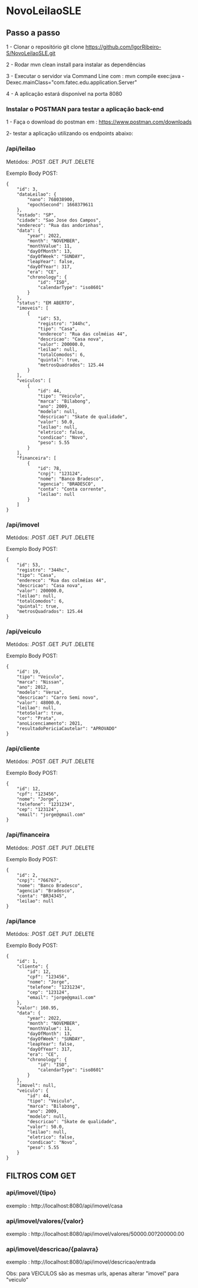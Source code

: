 # NovoLeilaoSLE 

<h2> Passo a passo </h2>

1 - Clonar o repositório git clone https://github.com/IgorRibeiro-S/NovoLeilaoSLE.git

2 - Rodar mvn clean install para instalar as dependências

3 - Executar o servidor via Command Line com : mvn compile exec:java -Dexec.mainClass="com.fatec.edu.application.Server"

4 - A aplicação estará disponível na porta 8080

<h3> Instalar o POSTMAN para testar a aplicação back-end </h3>

1 - Faça o download do postman em : https://www.postman.com/downloads

2- testar a aplicação utilizando os endpoints abaixo: 

<h3> /api/leilao </h3>

Metódos: 
.POST
.GET
.PUT
.DELETE

Exemplo Body POST:

    {
        "id": 3,
        "dataLeilao": {
            "nano": 768038900,
            "epochSecond": 1668379611
        },
        "estado": "SP",
        "cidade": "Sao Jose dos Campos",
        "endereco": "Rua das andorinhas",
        "data": {
            "year": 2022,
            "month": "NOVEMBER",
            "monthValue": 11,
            "dayOfMonth": 13,
            "dayOfWeek": "SUNDAY",
            "leapYear": false,
            "dayOfYear": 317,
            "era": "CE",
            "chronology": {
                "id": "ISO",
                "calendarType": "iso8601"
            }
        },
        "status": "EM ABERTO",
        "imoveis": [
            {
                "id": 53,
                "registro": "344hc",
                "tipo": "Casa",
                "endereco": "Rua das colméias 44",
                "descricao": "Casa nova",
                "valor": 200000.0,
                "leilao": null,
                "totalComodos": 6,
                "quintal": true,
                "metrosQuadrados": 125.44
            }
        ],
        "veiculos": [
            {
                "id": 44,
                "tipo": "Veiculo",
                "marca": "Bilabong",
                "ano": 2009,
                "modelo": null,
                "descricao": "Skate de qualidade",
                "valor": 50.0,
                "leilao": null,
                "eletrico": false,
                "condicao": "Novo",
                "peso": 5.55
            }
        ],
        "financeira": [
            {
                "id": 78,
                "cnpj": "123124",
                "nome": "Banco Bradesco",
                "agencia": "BRADESCO",
                "conta": "Conta corrente",
                "leilao": null
            }
        ]
    }


<h3> /api/imovel  </h3> 

Metódos: 
.POST
.GET
.PUT
.DELETE

Exemplo Body POST:

    {
        "id": 53,
        "registro": "344hc",
        "tipo": "Casa",
        "endereco": "Rua das colméias 44",
        "descricao": "Casa nova",
        "valor": 200000.0,
        "leilao": null,
        "totalComodos": 6,
        "quintal": true,
        "metrosQuadrados": 125.44
    }
    
<h3> /api/veiculo  </h3> 

Metódos: 
.POST
.GET
.PUT
.DELETE

Exemplo Body POST:

    {
        "id": 19,
        "tipo": "Veiculo",
        "marca": "Nissan",
        "ano": 2012,
        "modelo": "Versa",
        "descricao": "Carro Semi novo",
        "valor": 48000.0,
        "leilao": null,
        "tetoSolar": true,
        "cor": "Prata",
        "anoLicenciamento": 2021,
        "resultadoPericiaCautelar": "APROVADO"
    }
    
<h3> /api/cliente  </h3> 

Metódos: 
.POST
.GET
.PUT
.DELETE

Exemplo Body POST:

    {
        "id": 12,
        "cpf": "123456",
        "nome": "Jorge",
        "telefone": "1231234",
        "cep": "123124",
        "email": "jorge@gmail.com"
    }

<h3> /api/financeira  </h3> 

Metódos: 
.POST
.GET
.PUT
.DELETE

Exemplo Body POST:

    {
        "id": 2,
        "cnpj": "766767",
        "nome": "Banco Bradesco",
        "agencia": "Bradesco",
        "conta": "BR34345",
        "leilao": null
    }
    
<h3> /api/lance  </h3>  

Metódos: 
.POST
.GET
.PUT
.DELETE  

Exemplo Body POST:

    {
        "id": 1,
        "cliente": {
            "id": 12,
            "cpf": "123456",
            "nome": "Jorge",
            "telefone": "1231234",
            "cep": "123124",
            "email": "jorge@gmail.com"
        },
        "valor": 160.95,
        "data": {
            "year": 2022,
            "month": "NOVEMBER",
            "monthValue": 11,
            "dayOfMonth": 13,
            "dayOfWeek": "SUNDAY",
            "leapYear": false,
            "dayOfYear": 317,
            "era": "CE",
            "chronology": {
                "id": "ISO",
                "calendarType": "iso8601"
            }
        },
        "imovel": null,
        "veiculo": {
            "id": 44,
            "tipo": "Veiculo",
            "marca": "Bilabong",
            "ano": 2009,
            "modelo": null,
            "descricao": "Skate de qualidade",
            "valor": 50.0,
            "leilao": null,
            "eletrico": false,
            "condicao": "Novo",
            "peso": 5.55
        }
    }
    
    
<h2> FILTROS COM GET </h2>
<h3> api/imovel/{tipo} </h3> 
exemplo : http://localhost:8080/api/imovel/casa

<h3> api/imovel/valores/{valor} </h3>
exemplo : http://localhost:8080/api/imovel/valores/50000.00?200000.00

<h3> api/imovel/descricao/{palavra} </h3>
exemplo : http://localhost:8080/api/imovel/descricao/entrada

Obs: para VEICULOS são as mesmas urls, apenas alterar "imovel" para "veiculo"

